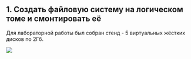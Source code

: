 ## 1. Создать файловую систему на логическом томе и смонтировать её 
Для лабораторной работы был собран стенд - 5 виртуальных жёстких дисков по 2Гб. 

![](https://i.ibb.co/m0M7gHv/4-ext2.png)
